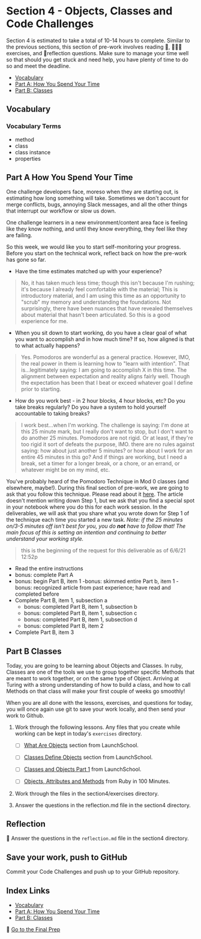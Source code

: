# Section 4 - Objects, Classes and Code Challenges

Section 4 is estimated to take a total of 10-14 hours to complete. Similar to the previous sections, this section of pre-work involves reading 📒, 👨🏾‍💻exercises, and 📝reflection questions. Make sure to manage your time well so that should you get stuck and need help, you have plenty of time to do so and meet the deadline.

- [Vocabulary](#Vocabulary)
- [Part A: How You Spend Your Time](#Part-A-How-You-Spend-Your-Time)
- [Part B: Classes](#Part-B-Classes)

## Vocabulary

### Vocabulary Terms

- method
- class
- class instance
- properties

## Part A How You Spend Your Time

One challenge developers face, moreso when they are starting out, is estimating how long something will take. Sometimes we don't account for merge conflicts, bugs, annoying Slack messages, and all the other things that interrupt our workflow or slow us down.

One challenge learners in a new environment/content area face is feeling like they know nothing, and until they know everything, they feel like they are failing.

So this week, we would like you to start self-monitoring your progress. Before you start on the technical work, reflect back on how the pre-work has gone so far.
- Have the time estimates matched up with your experience?
> No, it has taken much less time; though this isn't because I'm rushing; it's because I already feel comfortable with the material; This is introductory material, and I am using this time as an opportunity to "scrub" my memory and understanding the foundations. Not surprisingly, there have been nuances that have revealed themselves about material that hasn't been articulated. So this is a good experience for me.

- When you sit down to start working, do you have a clear goal of what you want to accomplish and in how much time? If so, how aligned is that to what actually happens?

> Yes. Pomodoros are wonderful as a general practice. However, IMO, the real power in them is learning how to "learn with intention". That is...legitimately saying: I am going to accomplish X in this time. The alignment between expectation and reality aligns fairly well. Though the expectation has been that I beat or exceed whatever goal I define prior to starting.

- How do you work best - in 2 hour blocks, 4 hour blocks, etc? Do you take breaks regularly? Do you have a system to hold yourself accountable to taking breaks?

> I work best...when I'm working. The challenge is saying: I'm done at this 25 minute mark, but I really don't want to stop, but I don't want to do another 25 minutes. Pomodoros are not rigid. Or at least, if they're too rigid it sort of defeats the purpose, IMO. there are no rules against saying: how about just another 5 minutes? or how about I work for an entire 45 minutes in this go? And if things are working, but I need a break, set a timer for a longer break, or a chore, or an errand, or whatever might be on my mind, etc.

You've probably heard of the Pomodoro Technique in Mod 0 classes (and elsewhere, maybe!). During this final section of pre-work, we are going to ask that you follow this technique. Please read about it [here](https://www.dovico.com/blog/2020/08/26/the-pomodoro-technique-how-to-manage-your-work-time-and-flow-the-easy-way/). The article doesn't mention writing down Step 1, but we ask that you find a special spot in your notebook where you do this for each work session. In the deliverables, we will ask that you share what you wrote down for Step 1 of the technique each time you started a new task. _Note: if the 25 minutes on/3-5 minutes off isn't best for you, you do **not** have to follow that! The main focus of this is setting an intention and continuing to better understand your working style._


> this is the beginning of the request for this deliverable as of 6/6/21 12:52p
-  Read the entire instructions
  - bonus: complete Part A
  - bonus: begin Part B, item 1
  -bonus: skimmed entire Part b, item 1
  -bonus: recognized article from past experience; have read and completed before
- Complete Part B, item 1, subsection a
  - bonus: completed Part B, item 1, subsection b
  - bonus: completed Part B, item 1, subsection c
  - bonus: completed Part B, item 1, subsection d
  - bonus: completed Part B, item 2
- Complete Part B, item 3



## Part B Classes

Today, you are going to be learning about Objects and Classes. In ruby, Classes are one of the tools we use to group together specific Methods that are meant to work together, or on the same type of Object. Arriving at Turing with a strong understanding of how to build a class, and how to call Methods on that class will make your first couple of weeks go smoothly!

When you are all done with the lessons, exercises, and questions for today, you will once again use git to save your work locally, and then send your work to Github.

1. Work through the following lessons. Any files that you create while working can be kept in today's `exercises` directory.

    - [ ] [What Are Objects](https://launchschool.com/books/oo_ruby/read/the_object_model#whatareobjects) section from LaunchSchool.

    - [ ] [Classes Define Objects](https://launchschool.com/books/oo_ruby/read/the_object_model#classesdefineobjects) section from LaunchSchool.

    - [ ] [Classes and Objects Part 1](https://launchschool.com/books/oo_ruby/read/classes_and_objects_part1) from LaunchSchool.

    - [ ] [Objects, Attributes and Methods](http://tutorials.jumpstartlab.com/projects/ruby_in_100_minutes.html#11.-objects,-attributes,-and-methods) from Ruby in 100 Minutes.

1. Work through the files in the section4/exercises directory.

1. Answer the questions in the reflection.md file in the section4 directory.

## Reflection

📝 Answer the questions in the `reflection.md` file in the section4 directory.

## Save your work, push to GitHub

Commit your Code Challenges and push up to your GitHub repository.


## Index Links

- [Vocabulary](#Vocabulary)
- [Part A: How You Spend Your Time](#Part-A-How-You-Spend-Your-Time)
- [Part B: Classes](#Part-B-Classes)


🚀 [Go to the Final Prep](../final_prep)
